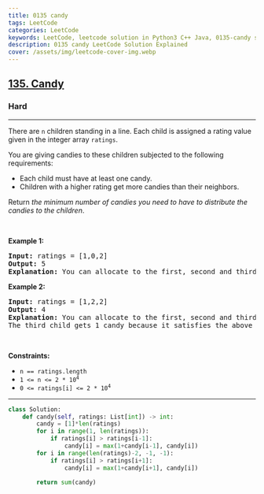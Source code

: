 ```yaml
---
title: 0135 candy
tags: LeetCode
categories: LeetCode
keywords: LeetCode, leetcode solution in Python3 C++ Java, 0135-candy solution
description: 0135 candy LeetCode Solution Explained
cover: /assets/img/leetcode-cover-img.webp
---
```



<h2><a href="https://leetcode.com/problems/candy/">135. Candy</a></h2><h3>Hard</h3><hr><div><p>There are <code>n</code> children standing in a line. Each child is assigned a rating value given in the integer array <code>ratings</code>.</p>

<p>You are giving candies to these children subjected to the following requirements:</p>

<ul>
	<li>Each child must have at least one candy.</li>
	<li>Children with a higher rating get more candies than their neighbors.</li>
</ul>

<p>Return <em>the minimum number of candies you need to have to distribute the candies to the children</em>.</p>

<p>&nbsp;</p>
<p><strong class="example">Example 1:</strong></p>

<pre><strong>Input:</strong> ratings = [1,0,2]
<strong>Output:</strong> 5
<strong>Explanation:</strong> You can allocate to the first, second and third child with 2, 1, 2 candies respectively.
</pre>

<p><strong class="example">Example 2:</strong></p>

<pre><strong>Input:</strong> ratings = [1,2,2]
<strong>Output:</strong> 4
<strong>Explanation:</strong> You can allocate to the first, second and third child with 1, 2, 1 candies respectively.
The third child gets 1 candy because it satisfies the above two conditions.
</pre>

<p>&nbsp;</p>
<p><strong>Constraints:</strong></p>

<ul>
	<li><code>n == ratings.length</code></li>
	<li><code>1 &lt;= n &lt;= 2 * 10<sup>4</sup></code></li>
	<li><code>0 &lt;= ratings[i] &lt;= 2 * 10<sup>4</sup></code></li>
</ul>
</div>

---




```python
class Solution:
    def candy(self, ratings: List[int]) -> int:
        candy = [1]*len(ratings)
        for i in range(1, len(ratings)):
            if ratings[i] > ratings[i-1]:
                candy[i] = max(1+candy[i-1], candy[i])
        for i in range(len(ratings)-2, -1, -1):
            if ratings[i] > ratings[i+1]:
                candy[i] = max(1+candy[i+1], candy[i])
        
        return sum(candy)
```
